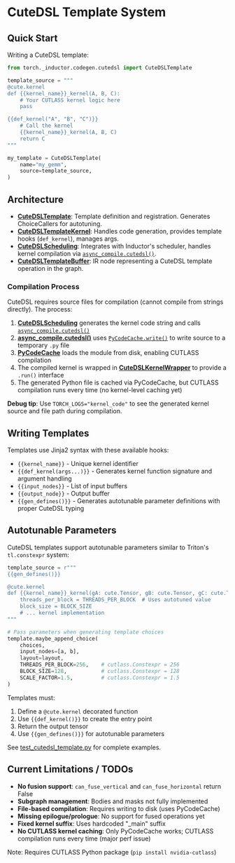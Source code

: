 # CuteDSL Template System

## Quick Start

Writing a CuteDSL template:

```python
from torch._inductor.codegen.cutedsl import CuteDSLTemplate

template_source = """
@cute.kernel
def {{kernel_name}}_kernel(A, B, C):
    # Your CUTLASS kernel logic here
    pass

{{def_kernel("A", "B", "C")}}
    # Call the kernel
    {{kernel_name}}_kernel(A, B, C)
    return C
"""

my_template = CuteDSLTemplate(
    name="my_gemm",
    source=template_source,
)
```

## Architecture

- **[CuteDSLTemplate](cutedsl_template.py#L39)**: Template definition and registration. Generates ChoiceCallers for autotuning.
- **[CuteDSLTemplateKernel](cutedsl_kernel.py#L61)**: Handles code generation, provides template hooks (`def_kernel`), manages args.
- **[CuteDSLScheduling](cutedsl_scheduling.py#L28)**: Integrates with Inductor's scheduler, handles kernel compilation via [`async_compile.cutedsl()`](../../async_compile.py#L756).
- **[CuteDSLTemplateBuffer](../../ir.py)**: IR node representing a CuteDSL template operation in the graph.

### Compilation Process

CuteDSL requires source files for compilation (cannot compile from strings directly). The process:

1. **[CuteDSLScheduling](cutedsl_scheduling.py#L59)** generates the kernel code string and calls [`async_compile.cutedsl()`](../../async_compile.py#L756)
2. **[async_compile.cutedsl()](../../async_compile.py#L756)** uses [`PyCodeCache.write()`](../../codecache.py) to write source to a temporary `.py` file
3. **[PyCodeCache](../../codecache.py)** loads the module from disk, enabling CUTLASS compilation
4. The compiled kernel is wrapped in **[CuteDSLKernelWrapper](cutedsl_kernel.py#L22)** to provide a `.run()` interface
5. The generated Python file is cached via PyCodeCache, but CUTLASS compilation runs every time (no kernel-level caching yet)

**Debug tip**: Use `TORCH_LOGS="kernel_code"` to see the generated kernel source and file path during compilation.

## Writing Templates

Templates use Jinja2 syntax with these available hooks:

- `{{kernel_name}}` - Unique kernel identifier
- `{{def_kernel(args...)}}` - Generates kernel function signature and argument handling
- `{{input_nodes}}` - List of input buffers
- `{{output_node}}` - Output buffer
- `{{gen_defines()}}` - Generates autotunable parameter definitions with proper CuteDSL typing

## Autotunable Parameters

CuteDSL templates support autotunable parameters similar to Triton's `tl.constexpr` system:

```python
template_source = r"""
{{gen_defines()}}

@cute.kernel
def {{kernel_name}}_kernel(gA: cute.Tensor, gB: cute.Tensor, gC: cute.Tensor):
    threads_per_block = THREADS_PER_BLOCK  # Uses autotuned value
    block_size = BLOCK_SIZE
    # ... kernel implementation
"""

# Pass parameters when generating template choices
template.maybe_append_choice(
    choices,
    input_nodes=[a, b],
    layout=layout,
    THREADS_PER_BLOCK=256,    # cutlass.Constexpr = 256
    BLOCK_SIZE=128,           # cutlass.Constexpr = 128
    SCALE_FACTOR=1.5,         # cutlass.Constexpr = 1.5
)
```

Templates must:
1. Define a `@cute.kernel` decorated function
2. Use `{{def_kernel()}}` to create the entry point
3. Return the output tensor
4. Use `{{gen_defines()}}` for autotunable parameters

See [test_cutedsl_template.py](../../../../test/inductor/test_cutedsl_template.py) for complete examples.

## Current Limitations / TODOs

- **No fusion support**: `can_fuse_vertical` and `can_fuse_horizontal` return False
- **Subgraph management**: Bodies and masks not fully implemented
- **File-based compilation**: Requires writing to disk (uses PyCodeCache)
- **Missing epilogue/prologue**: No support for fused operations yet
- **Fixed kernel suffix**: Uses hardcoded "_main" suffix
- **No CUTLASS kernel caching**: Only PyCodeCache works; CUTLASS compilation runs every time (major perf issue)


Note: Requires CUTLASS Python package (`pip install nvidia-cutlass`)